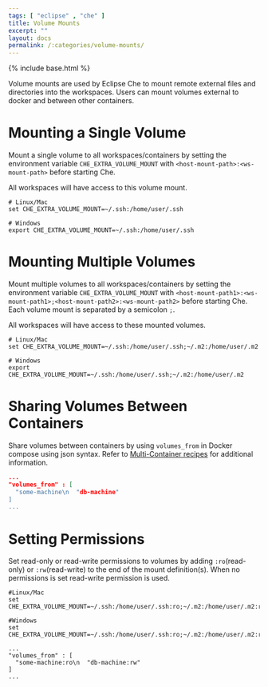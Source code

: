 ```yaml
---
tags: [ "eclipse" , "che" ]
title: Volume Mounts
excerpt: ""
layout: docs
permalink: /:categories/volume-mounts/
---
```

{% include base.html %}

Volume mounts are used by Eclipse Che to mount remote external files and directories into the workspaces. Users can mount volumes external to docker and between other containers.

# Mounting a Single Volume  
Mount a single volume to all workspaces/containers by setting the environment variable `CHE_EXTRA_VOLUME_MOUNT` with `<host-mount-path>:<ws-mount-path>` before starting Che.

All workspaces will have access to this volume mount.

```shell  
# Linux/Mac
set CHE_EXTRA_VOLUME_MOUNT=~/.ssh:/home/user/.ssh

# Windows
export CHE_EXTRA_VOLUME_MOUNT=~/.ssh:/home/user/.ssh
```

# Mounting Multiple Volumes  
Mount multiple volumes to all workspaces/containers by setting the environment variable `CHE_EXTRA_VOLUME_MOUNT` with `<host-mount-path1>:<ws-mount-path1>;<host-mount-path2>:<ws-mount-path2>` before starting Che. Each volume mount is separated by a semicolon `;`.  

All workspaces will have access to these mounted volumes.

```shell  
# Linux/Mac
set CHE_EXTRA_VOLUME_MOUNT=~/.ssh:/home/user/.ssh;~/.m2:/home/user/.m2

# Windows
export CHE_EXTRA_VOLUME_MOUNT=~/.ssh:/home/user/.ssh;~/.m2:/home/user/.m2
```

# Sharing Volumes Between Containers  
Share volumes between containers by using `volumes_from` in Docker compose using json syntax. Refer to [Multi-Container recipes]({{base}}{{site.links["ws-recipes"]}}#multi-container-recipes) for additional information.

```json  
...
"volumes_from" : [
  "some-machine\n  "db-machine"
]
...

```

# Setting Permissions  
Set read-only or read-write permissions to volumes by adding `:ro`(read-only) or `:rw`(read-write) to the end of the mount definition(s). When no permissions is set read-write permission is used.

```shell  
#Linux/Mac
set CHE_EXTRA_VOLUME_MOUNT=~/.ssh:/home/user/.ssh:ro;~/.m2:/home/user/.m2:rw

#Windows
set CHE_EXTRA_VOLUME_MOUNT=~/.ssh:/home/user/.ssh:ro;~/.m2:/home/user/.m2:rw

```

```text  
...
"volumes_from" : [
  "some-machine:ro\n  "db-machine:rw"
]
...
```
